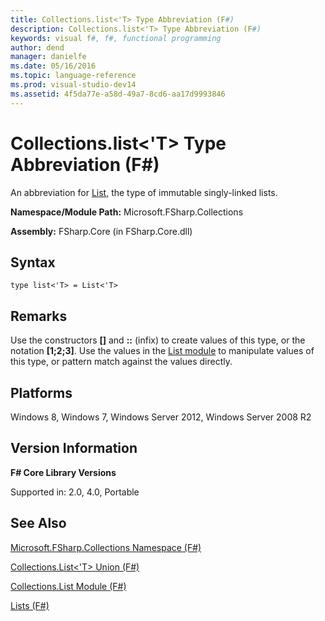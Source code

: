 ```yaml
---
title: Collections.list<'T> Type Abbreviation (F#)
description: Collections.list<'T> Type Abbreviation (F#)
keywords: visual f#, f#, functional programming
author: dend
manager: danielfe
ms.date: 05/16/2016
ms.topic: language-reference
ms.prod: visual-studio-dev14
ms.assetid: 4f5da77e-a58d-49a7-8cd6-aa17d9993846 
---
```


# Collections.list<'T> Type Abbreviation (F#)

An abbreviation for [List](http://msdn.microsoft.com/en-us/library/c627b668-477b-4409-91ed-06d7f1b3e4a7), the type of immutable singly-linked lists.

**Namespace/Module Path:** Microsoft.FSharp.Collections

**Assembly:** FSharp.Core (in FSharp.Core.dll)


## Syntax

```
type list<'T> = List<'T>
```

## Remarks
Use the constructors **[]** and **::** (infix) to create values of this type, or the notation **[1;2;3]**. Use the values in the [List module](http://msdn.microsoft.com/en-us/library/a2264ba3-2d45-40dd-9040-4f7aa2ad9788) to manipulate values of this type, or pattern match against the values directly.


## Platforms
Windows 8, Windows 7, Windows Server 2012, Windows Server 2008 R2


## Version Information
**F# Core Library Versions**

Supported in: 2.0, 4.0, Portable




## See Also
[Microsoft.FSharp.Collections Namespace &#40;F&#35;&#41;](Microsoft.FSharp.Collections-Namespace-%5BFSharp%5D.md)

[Collections.List&#60;'T&#62; Union &#40;F&#35;&#41;](Collections.List%5B%27T%5D-Union-%5BFSharp%5D.md)

[Collections.List Module &#40;F&#35;&#41;](Collections.List-Module-%5BFSharp%5D.md)

[Lists &#40;F&#35;&#41;](Lists-%5BFSharp%5D.md)

